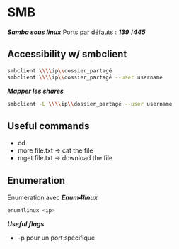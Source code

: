 # SMB
***Samba sous linux***
Ports par défauts : ***139*** /***445***  

## Accessibility w/ smbclient
```bash
smbclient \\\\ip\\dossier_partagé
smbclient \\\\ip\\dossier_partagé --user username
```

***Mapper les shares***
```bash
smbclient -L \\\\ip\\dossier_partagé --user username
```
## Useful commands
- cd 
- more file.txt -> cat the file
- mget file.txt  -> download the file


## Enumeration
Enumeration avec ***Enum4linux***

```bash
enum4linux <ip>
```

***Useful flags***  
- -p pour un port spécifique




